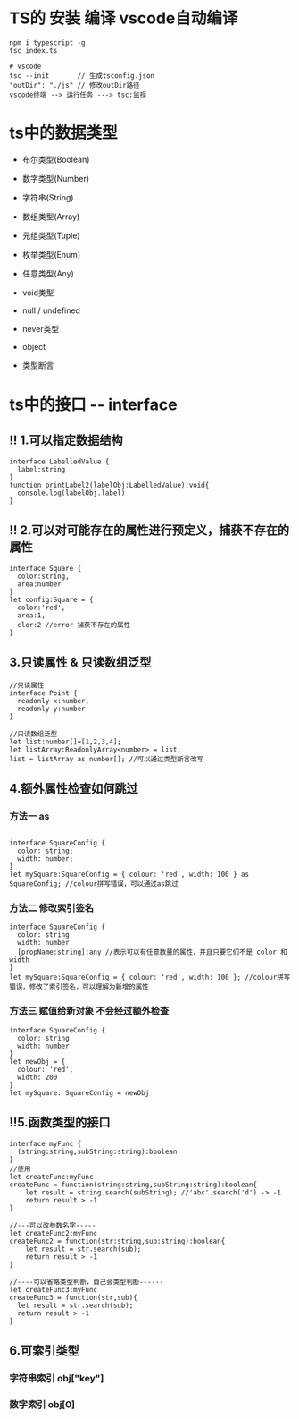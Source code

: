 # TS的 安装 编译 vscode自动编译
```
npm i typescript -g
tsc index.ts

# vscode 
tsc --init       // 生成tsconfig.json
"outDir": "./js" // 修改outDir路径
vscode终端 --> 运行任务 ---> tsc:监视
```

# ts中的数据类型
- 布尔类型(Boolean)
- 数字类型(Number)
- 字符串(String)

- 数组类型(Array)
- 元组类型(Tuple)
- 枚举类型(Enum)
- 任意类型(Any)

- void类型
- null / undefined
- never类型
- object
- 类型断言

# ts中的接口 -- interface
## !! 1.可以指定数据结构
```Ts
interface LabelledValue {
  label:string
}
function printLabel2(labelObj:LabelledValue):void{
  console.log(labelObj.label)
}
```

## !! 2.可以对可能存在的属性进行预定义，捕获不存在的属性
```Ts
interface Square {
  color:string,
  area:number
}
let config:Square = {
  color:'red',
  area:1,
  clor:2 //error 捕获不存在的属性
}
```

## 3.只读属性 & 只读数组泛型
```Ts
//只读属性
interface Point {
  readonly x:number,
  readonly y:number
}

//只读数组泛型
let list:number[]=[1,2,3,4];
let listArray:ReadonlyArray<number> = list;
list = listArray as number[]; //可以通过类型断言改写
```

## 4.额外属性检查如何跳过
### 方法一 as
```Ts

interface SquareConfig {
  color: string;
  width: number;
}
let mySquare:SquareConfig = { colour: 'red', width: 100 } as SquareConfig; //colour拼写错误，可以通过as跳过
```
### 方法二 修改索引签名
```Ts
interface SquareConfig {
  color: string
  width: number
  [propName:string]:any //表示可以有任意数量的属性，并且只要它们不是 color 和 width
}
let mySquare:SquareConfig = { colour: 'red', width: 100 }; //colour拼写错误，修改了索引签名，可以理解为新增的属性
```
### 方法三 赋值给新对象 不会经过额外检查
```Ts
interface SquareConfig {
  color: string
  width: number
}
let newObj = {
  colour: 'red', 
  width: 200
}
let mySquare: SquareConfig = newObj
```

## !!5.函数类型的接口
```Ts
interface myFunc {
  (string:string,subString:string):boolean
}
//使用
let createFunc:myFunc
createFunc = function(string:string,subString:string):boolean{
    let result = string.search(subString); //'abc'.search('d') -> -1
    return result > -1
}

//---可以改参数名字-----
let createFunc2:myFunc
createFunc2 = function(str:string,sub:string):boolean{
    let result = str.search(sub);
    return result > -1
}

//----可以省略类型判断，自己会类型判断------
let createFunc3:myFunc
createFunc3 = function(str,sub){
  let result = str.search(sub);
  return result > -1
}
```

## 6.可索引类型
### 字符串索引 obj["key"]
### 数字索引 obj[0]





